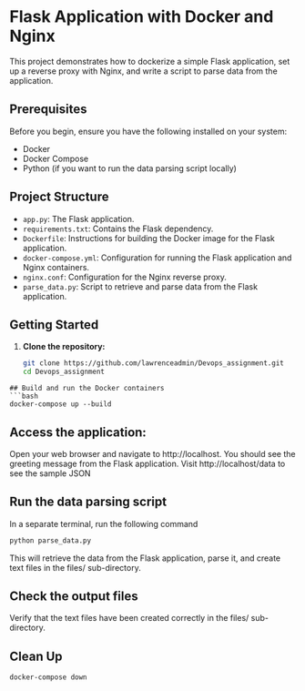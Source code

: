 # Flask Application with Docker and Nginx

This project demonstrates how to dockerize a simple Flask application, set up a reverse proxy with Nginx, and write a script to parse data from the application.

## Prerequisites

Before you begin, ensure you have the following installed on your system:

- Docker
- Docker Compose
- Python (if you want to run the data parsing script locally)

## Project Structure

- `app.py`: The Flask application.
- `requirements.txt`: Contains the Flask dependency.
- `Dockerfile`: Instructions for building the Docker image for the Flask application.
- `docker-compose.yml`: Configuration for running the Flask application and Nginx containers.
- `nginx.conf`: Configuration for the Nginx reverse proxy.
- `parse_data.py`: Script to retrieve and parse data from the Flask application.

## Getting Started

1. **Clone the repository:**

   ```bash
   git clone https://github.com/lawrenceadmin/Devops_assignment.git
   cd Devops_assignment
```
## Build and run the Docker containers
```bash
docker-compose up --build
```
## Access the application:

Open your web browser and navigate to http://localhost. You should see the greeting message from the Flask application.
Visit http://localhost/data to see the sample JSON
## Run the data parsing script

In a separate terminal, run the following command
```bash
python parse_data.py
```
This will retrieve the data from the Flask application, parse it, and create text files in the files/ sub-directory.
## Check the output files
Verify that the text files have been created correctly in the files/ sub-directory.
## Clean Up
```bash
docker-compose down
```

